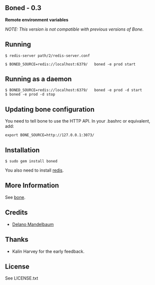 ## Boned - 0.3 ##

**Remote environment variables**

*NOTE: This version is not compatible with previous versions of Bone.*

## Running
    
    $ redis-server path/2/redis-server.conf
    
    $ BONED_SOURCE=redis://localhost:6379/   boned -e prod start
    
## Running as a daemon ##
    
    $ BONED_SOURCE=redis://localhost:6379/   boned -e prod -d start
    $ boned -e prod -d stop

## Updating bone configuration ##

You need to tell bone to use the HTTP API. In your .bashrc or equivalent, add:
    
    export BONE_SOURCE=http://127.0.0.1:3073/
    
## Installation

    $ sudo gem install boned

You also need to install [redis](http://code.google.com/p/redis/). 


## More Information

See [bone](https://github.com/solutious/bone). 


## Credits

* [Delano Mandelbaum](http://solutious.com)


## Thanks 

* Kalin Harvey for the early feedback. 


## License

See LICENSE.txt